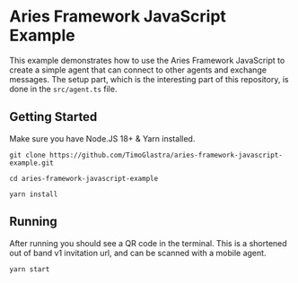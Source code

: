 # Aries Framework JavaScript Example

This example demonstrates how to use the Aries Framework JavaScript to create a simple agent that can connect to other agents and exchange messages. The setup part, which is the interesting part of this repository, is done in the `src/agent.ts` file.

## Getting Started

Make sure you have Node.JS 18+ & Yarn installed.

```
git clone https://github.com/TimoGlastra/aries-framework-javascript-example.git

cd aries-framework-javascript-example

yarn install
```

## Running

After running you should see a QR code in the terminal. This is a shortened out of band v1 invitation url, and can be scanned with a mobile agent.

```
yarn start
```
